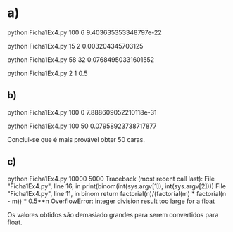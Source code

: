 # a)

python Ficha1Ex4.py 100 6
9.403635353348797e-22

python Ficha1Ex4.py 15 2
0.003204345703125

python Ficha1Ex4.py 58 32
0.07684950331601552

python Ficha1Ex4.py 2 1
0.5

## b)

python Ficha1Ex4.py 100 0
7.888609052210118e-31

python Ficha1Ex4.py 100 50
0.07958923738717877

Conclui-se que é mais provável obter 50 caras.

## c)

python Ficha1Ex4.py 10000 5000
Traceback (most recent call last):
  File "Ficha1Ex4.py", line 16, in <module>
    print(binom(int(sys.argv[1]), int(sys.argv[2])))
  File "Ficha1Ex4.py", line 11, in binom
    return factorial(n)/(factorial(m) * factorial(n - m)) * 0.5**n
OverflowError: integer division result too large for a float

Os valores obtidos são demasiado grandes para serem convertidos para float.